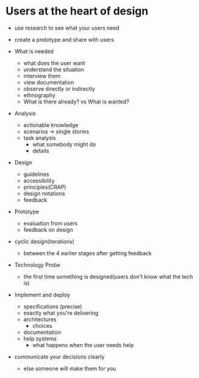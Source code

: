 # Users at the heart of design

- use research to see what your users need
- create a prototype and share with users


- What is needed
  - what does the user want
  - understand the situation
  - interview them
  - view documentation
  - observe directly or indirectly
  - ethnography
  - What is there already? vs What is wanted?

- Analysis
  - actionable knowledge
  - scenarios -> single stories
  - task analysis
    - what somebody might do
    - details

- Design
  - guidelines
  - accessibility
  - principles(CRAP)
  - design notations
  - feedback

- Prototype
  - evaluation from users
  - feedback on design

- cyclic design(iterations)
  - between the 4 earlier stages after getting feedback

- Technology Probe
  - the first time something is designed(users don't know what the tech is)

- Implement and deploy
  - specifications (precise)
  - exactly what you're delivering
  - architectures
    - choices
  - documentation
  - help systems
    - what happens when the user needs help

- communicate your decisions clearly
  - else someone will make them for you